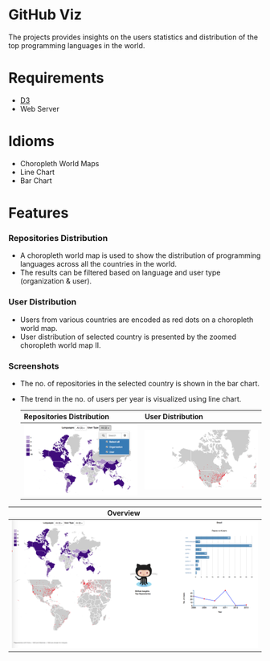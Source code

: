 # GitHub Viz
The projects provides insights on the users statistics and distribution of the top programming languages in the world.

# Requirements
- [D3](https://d3js.org/)
- Web Server

# Idioms
- Choropleth World Maps
- Line Chart
- Bar Chart

# Features
### Repositories Distribution
- A choropleth world map is used to show the distribution of programming languages across all the countries in the world.
- The results can be filtered based on language and user type (organization & user).

### User Distribution
- Users from various countries are encoded as red dots on a choropleth world map.
- User distribution of selected country is presented by the zoomed choropleth world map II.

### Screenshots
- The no. of repositories in the selected country is shown in the bar chart.
- The trend in the no. of users per year is visualized using line chart.

  | Repositories Distribution                                             | User Distribution          |
  |------------------------------------------------------------|------------------------------------------------------------|
  | <img src="./pictures/choropleth_1.png" width="500"/>         | <img src="./pictures/zoomed_map.png" width="500"/>      |

| Overview                                             |
  |------------------------------------------------------------|
  | <img src="./pictures/viz.png" width="1000"/>         |
